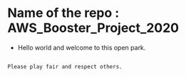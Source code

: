 # Name of the repo : AWS_Booster_Project_2020
<ul>
<li>
  <p>Hello world  and welcome to this open park.</p>
</ul>
</li>
<pre><code>
Please play fair and respect others.
</code></pre>
